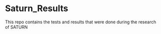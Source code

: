 # Saturn_Results
This repo contains the tests and results that were done during the research of SATURN
